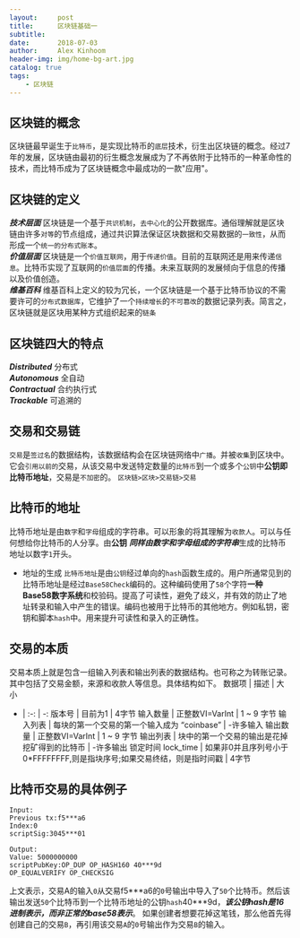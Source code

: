 ```yaml
---
layout:     post
title:      区块链基础一
subtitle:   
date:       2018-07-03
author:     Alex Kinhoom
header-img: img/home-bg-art.jpg
catalog: true
tags:
    - 区块链
---
```

## 区块链的概念
区块链最早诞生于`比特币`，是实现比特币的`底层`技术，衍生出区块链的概念。经过7年的发展，区块链由最初的衍生概念发展成为了不再依附于比特币的一种革命性的技术，而比特币成为了区块链概念中最成功的一款"应用"。
## 区块链的定义
***技术层面*** 区块链是一个基于`共识机制`，`去中心化`的公开数据库。通俗理解就是区块链由许多`对等`的节点组成，通过共识算法保证区块数据和交易数据的`一致性`，从而形成一个`统一的分布式账本`。<br>
***价值层面*** 区块链是一个`价值互联网`，用于`传递价值`。目前的互联网还是用来传递`信息`。比特币实现了互联网的`价值层面`的传播。未来互联网的发展倾向于信息的传播以及价值创造。<br>
***维基百科*** 维基百科上定义的较为冗长，一个区块链是一个基于比特币协议的不需要许可的`分布式数据库`，它维护了一个`持续增长`的`不可篡改`的数据记录列表。简言之，区块链就是区块用某种方式组织起来的`链条`<br>
## 区块链四大的特点
***Distributed*** 分布式 <br>
***Autonomous*** 全自动 <br>
***Contractual*** 合约执行式 <br>
***Trackable*** 可追溯的<br>
## 交易和交易链
`交易`是`签过名`的数据结构，该数据结构会在区块链网络中`广播`。并被`收集`到区块中。它会`引用以前的`交易，从该交易中发送特定数量的`比特币`到一个或多个`公钥`中**公钥即比特币地址**，交易是`不加密`的。
`区块链>区块>交易链>交易`
## 比特币的地址
比特币地址是由`数字`和`字母`组成的字符串。可以形象的将其理解为`收款人`。可以与任何想给你比特币的人分享。由**公钥** ***同样由数字和字母组成的字符串***生成的比特币地址以数字`1`开头。
* 地址的生成
`比特币地址`是由`公钥`经过单向的`hash`函数生成的。用户所通常见到的比特币地址是经过`Base58Check`编码的。这种编码使用了`58`个字符**一种Base58数字系统**和校验码。提高了可读性，避免了歧义，并有效的防止了地址转录和输入中产生的错误。编码也被用于比特币的其他地方。例如私钥，密钥和脚本`hash`中。用来提升可读性和录入的正确性。
## 交易的本质
交易本质上就是包含一组输入列表和输出列表的数据结构。也可称之为转账记录。其中包括了交易金额，来源和收款人等信息。具体结构如下。
数据项 | 描述 | 大小
- | :-: | -:
版本号 | 目前为1 | 4字节
输入数量 | 正整数VI=VarInt | 1 ~ 9 字节
输入列表 | 每块的第一个交易的第一个输入成为 “coinbase” | <in-counter>-许多输入
输出数量	| 正整数VI=VarInt | 1 ~ 9 字节
输出列表 | 块中的第一个交易的输出是花掉挖矿得到的比特币 | <out-counter>-许多输出
锁定时间 lock_time	| 如果非0并且序列号小于0*FFFFFFFF,则是指块序号;如果交易终结，则是指时间戳 | 4字节

## 比特币交易的具体例子
```
Input:
Previous tx:f5***a6
Index:0
scriptSig:3045***01

Output:
Value: 5000000000
scriptPubKey:OP_DUP OP_HASH160 40***9d
OP_EQUALVERIFY OP_CHECKSIG
```
上文表示，交易A的输入`0`从交易f5\*\*\*a6的`0`号输出中导入了`50`个比特币。然后该输出发送`50`个比特币到一个比特币地址的公钥`hash`40\*\*\*9d，***该公钥hash是16进制表示，而非正常的base58表示***。 如果创建者想要花掉这笔钱，那么他首先得创建自己的交易`B`，再引用该交易`A`的`0`号输出作为交易`B`的输入。